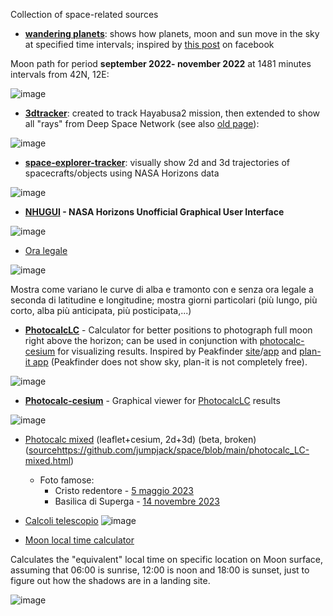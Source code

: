 Collection of space-related sources

- **[wandering planets](https://jumpjack.github.io/space/wandering-planets.html)**: shows how planets, moon and sun move in the sky at specified time intervals; inspired by [this post](https://www.facebook.com/photo/?fbid=1032376000867578&set=a.1029652147806630) on facebook

Moon path for period  **september 2022- november 2022** at 1481 minutes intervals from 42N, 12E:

![image](https://user-images.githubusercontent.com/1620953/193834153-5b2a1f6f-a916-4355-8ea2-b272a8d20f8c.png)

- **[3dtracker](https://jumpjack.github.io/space/3dtracker.html)**: created to track Hayabusa2 mission, then extended to show all "rays" from Deep Space Network (see also [old page](http://win98.altervista.org/space/exploration/3d/3dtracker.html)):

![image](https://user-images.githubusercontent.com/1620953/193994883-6cfd671b-e7e8-4bb5-b47d-d80255325186.png)


- **[space-explorer-tracker](https://jumpjack.github.io/space/space-explorer-tracker.html?orbiter=301&center=@499&start=2018-9-26%2013:00&stop=2022-9-27%2012:00&step=30)**: visually show 2d and 3d trajectories of spacecrafts/objects using NASA Horizons data

![image](https://github.com/jumpjack/space/assets/1620953/4380c5e6-1b58-4364-9eeb-77ecdd03c7aa)


- **[NHUGUI](http://win98.altervista.org/space/exploration/NHUGUI.html) - NASA Horizons Unofficial Graphical User Interface**

![image](https://github.com/jumpjack/space/assets/1620953/3384c9db-20cd-48d3-b5aa-318a6fe4f7d4)

- [Ora legale](https://jumpjack.github.io/space/oralegale.html)

![image](https://user-images.githubusercontent.com/1620953/195861282-606ad240-d6af-4c97-a720-f04ebab2bdfc.png)

Mostra come variano le curve di alba e tramonto con e senza ora legale a seconda di latitudine e longitudine; mostra giorni particolari (più lungo, più corto, alba più anticipata, più posticipata,...)

- **[PhotocalcLC](https://jumpjack.github.io/space/photocalc_LC.html)** - Calculator for better positions to photograph full moon right above the horizon; can be used in conjunction with [photocalc-cesium](https://jumpjack.github.io/space/photocalc-cesium.html) for visualizing results. Inspired by Peakfinder [site](https://www.peakfinder.org/it/?lat=41.74750&lng=12.73390&ele=956&azi=91.27&alt=3.56&fov=45&cfg=s&name=Maschio%20delle%20Faete)/[app](https://www.peakfinder.org/it/mobile/) and [plan-it app](https://play.google.com/store/apps/details?id=com.yingwen.photographertools&hl=en_US&gl=US) (Peakfinder does not show sky, plan-it is not completely free).

![image](https://user-images.githubusercontent.com/1620953/201203805-7713569b-f198-406d-b741-c173693a0685.png)

- **[Photocalc-cesium](https://jumpjack.github.io/space/photocalc-cesium.html)** - Graphical viewer for [PhotocalcLC](https://jumpjack.github.io/space/photocalc_LC.html) results

![image](https://user-images.githubusercontent.com/1620953/205701717-463d6e8d-b490-4e5a-ab87-75376762234e.png)

- [Photocalc mixed](https://jumpjack.github.io/space/photocalc_LC-mixed.html) (leaflet+cesium, 2d+3d) (beta, broken) ([source](https://github.com/jumpjack/space/blob/main/photocalc_LC-mixed.html)https://github.com/jumpjack/space/blob/main/photocalc_LC-mixed.html)
    - Foto famose:
        - Cristo redentore - [5 maggio 2023](https://jumpjack.github.io/space/photocalc_LC-mixed.html?inputLat=-22.922034&inputLon=-43.095460&inputAlt=100&inputAz=254.6&inputPitch=1.9&currentTime=2023-05-05T08:43:00.000Z&zoom=88)
        - Basilica di Superga - [14 novembre 2023](https://jumpjack.github.io/space/photocalc_LC-mixed.html?inputLat=-22.922034&inputLon=-43.095460&inputAlt=100&inputAz=254.6&inputPitch=1.9&currentTime=2023-05-05T08:43:00.000Z&zoom=88) 

- [Calcoli telescopio](http://win98.altervista.org/telescopio.html)
![image](https://github.com/jumpjack/space/assets/1620953/14f53ead-560e-45e1-aefd-a81115e4a7cc)

- [Moon local time calculator](http://win98.altervista.org/space/exploration/moon/moontime.html)

Calculates the "equivalent" local time on specific location on Moon surface, assuming that 06:00 is sunrise, 12:00 is noon and 18:00 is sunset, just to figure out how the shadows are in a landing site.

![image](https://github.com/jumpjack/space/assets/1620953/98f6a062-e279-4d2a-98be-a99ece0ad89b)

